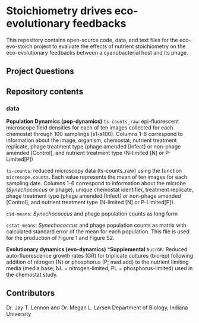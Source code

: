 # Stoichiometry drives eco-evolutionary feedbacks
This repository contains open-source code, data, and text files for the eco-evo-stoich project to evaluate the effects of nutrient stoichiometry on the eco-evolutionary feedbacks between a cyanobacterial host and its phage.

## Project Questions

## Repository contents
### data
**Population Dynamics (pop-dynamics)**
`ts-counts_raw`: epi-fluorescent microscope field densities for each of ten images collected for each chemostat through 100 samplings (s1-s100). Columns 1-6 correspond to information about the image, organism, chemostat, nutrient treatment replicate, phage treatment type (phage amended [Infect] or non-phage amended [Control], and nutrient treatment type (N-limited [N] or P-Limited[P])

`ts-counts`: reduced microscopy data (ts-counts_raw) using the function `microsope.counts`. Each value represents the mean of ten images for each sampling date. Columns 1-6 correspond to information about the microbe (*Synechococcus* or phage), unique chemostat identifier, treatment replicate, phage treatment type (phage amended [Infect] or non-phage amended [Control], and nutrient treatment type (N-limited [N] or P-Limited[P]).

`cid-means`: *Synechococcus* and phage population counts as long form

`cstat-means`: *Synechococcus* and phage population counts as matrix with calculated standard error of the mean for each population. This file is used for the production of Figure 1 and Figure S2.

**Evolutionary dynamics (evo-dynamics)**
***Supplemental**
`NutrGR`: Reduced auto-fluorescence growth rates (GR) for triplicate cultures (biorep) following addition of nitrogen (N) or phosphorus (P; med.add) to the nutrient limiting media (media.base; NL = nitrogen-limited, PL = phosphorus-limited) used in the chemostat study.  

## Contributors
Dr. Jay T. Lennon and Dr. Megan L. Larsen
Department of Biology, Indiana University
